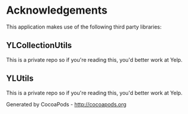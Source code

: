 # Acknowledgements
This application makes use of the following third party libraries:

## YLCollectionUtils

This is a private repo so if you're reading this, you'd better work at Yelp.


## YLUtils

This is a private repo so if you're reading this, you'd better work at Yelp.

Generated by CocoaPods - http://cocoapods.org
